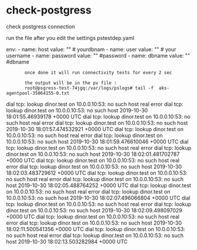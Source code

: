 # check-postgress
check postgress connection

run the file after you edit the settings pstestdep.yaml

 env:
         - name: host
           value: ""  # yourdbnam
         - name: user
           value: "" # your username
         - name: password
           value: "" #password 
         - name: dbname
           value: "" #dbname  
           
           once done it will run connectivity tests for every 2 sec 
           
           the output will be in the pv file :
           root@psgress-test-74jgq:/var/logs/pslogs# tail -f  aks-agentpool-35064155-0.txt 
dial tcp: lookup dinor.test on 10.0.0.10:53: no such host
real error  dial tcp: lookup dinor.test on 10.0.0.10:53: no such host 2019-10-30 18:01:55.46939178 +0000 UTC
dial tcp: lookup dinor.test on 10.0.0.10:53: no such host
real error  dial tcp: lookup dinor.test on 10.0.0.10:53: no such host 2019-10-30 18:01:57.474532921 +0000 UTC
dial tcp: lookup dinor.test on 10.0.0.10:53: no such host
real error  dial tcp: lookup dinor.test on 10.0.0.10:53: no such host 2019-10-30 18:01:59.476610046 +0000 UTC
dial tcp: lookup dinor.test on 10.0.0.10:53: no such host
real error  dial tcp: lookup dinor.test on 10.0.0.10:53: no such host 2019-10-30 18:02:01.481702787 +0000 UTC
dial tcp: lookup dinor.test on 10.0.0.10:53: no such host
real error  dial tcp: lookup dinor.test on 10.0.0.10:53: no such host 2019-10-30 18:02:03.483729612 +0000 UTC
dial tcp: lookup dinor.test on 10.0.0.10:53: no such host
real error  dial tcp: lookup dinor.test on 10.0.0.10:53: no such host 2019-10-30 18:02:05.488764252 +0000 UTC
dial tcp: lookup dinor.test on 10.0.0.10:53: no such host
real error  dial tcp: lookup dinor.test on 10.0.0.10:53: no such host 2019-10-30 18:02:07.496066804 +0000 UTC
dial tcp: lookup dinor.test on 10.0.0.10:53: no such host
real error  dial tcp: lookup dinor.test on 10.0.0.10:53: no such host 2019-10-30 18:02:09.498097029 +0000 UTC
dial tcp: lookup dinor.test on 10.0.0.10:53: no such host
real error  dial tcp: lookup dinor.test on 10.0.0.10:53: no such host 2019-10-30 18:02:11.500541356 +0000 UTC
dial tcp: lookup dinor.test on 10.0.0.10:53: no such host
real error  dial tcp: lookup dinor.test on 10.0.0.10:53: no such host 2019-10-30 18:02:13.503282984 +0000 UTC
           

